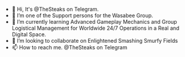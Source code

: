 - 👋 Hi, It's @TheSteaks on Telegram.  
- 👀 I’m one of the Support persons for the Wasabee Group. 
- 🌱 I’m currently learning Advanced Gameplay Mechanics and Group Logistical Management for Worldwide 24/7 Operations in a Real and Digital Space.  
- 💞️ I’m looking to collaborate on Enlightened Smashing Smurfy Fields
- 📫 How to reach me.  @TheSteaks on Telegram

<!---
eagsc7/eagsc7 is a ✨ special ✨ repository because its `README.md` (this file) appears on your GitHub profile.
You can click the Preview link to take a look at your changes.
--->
